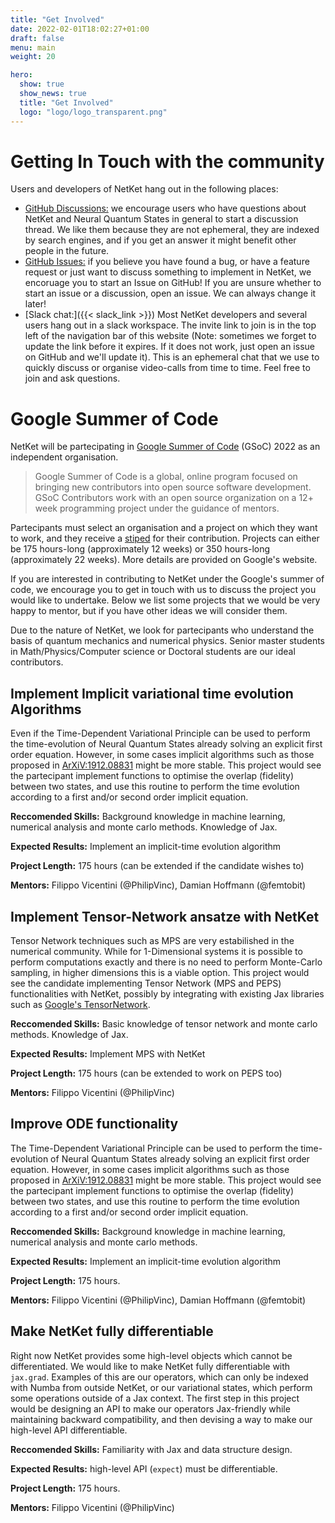 ```yaml
---
title: "Get Involved"
date: 2022-02-01T18:02:27+01:00
draft: false
menu: main
weight: 20

hero:
  show: true
  show_news: true
  title: "Get Involved"
  logo: "logo/logo_transparent.png"
---
```


# Getting In Touch with the community

Users and developers of NetKet hang out in the following places:

 - [GitHub Discussions:](https://github.com/netket/netket/discussions) we encourage users who have questions about NetKet and Neural Quantum States in general to start a discussion thread. We like them because they are not ephemeral, they are indexed by search engines, and if you get an answer it might benefit other people in the future.
 - [GitHub Issues:](https://github.com/netket/netket/pulls) if you believe you have found a bug, or have a feature request or just want to discuss something to implement in NetKet, we encoruage you to start an Issue on GitHub! If you are unsure whether to start an issue or a discussion, open an issue. We can always change it later!
 - [Slack chat:]({{< slack_link >}}) Most NetKet developers and several users hang out in a slack workspace. The invite link to join is in the top left of the navigation bar of this website (Note: sometimes we forget to update the link before it expires. If it does not work, just open an issue on GitHub and we'll update it). This is an ephemeral chat that we use to quickly discuss or organise video-calls from time to time. Feel free to join and ask questions. 



# Google Summer of Code

NetKet will be partecipating in [Google Summer of Code](https://summerofcode.withgoogle.com/) (GSoC) 2022 as an independent organisation.

> Google Summer of Code is a global, online program focused on bringing new contributors into open source software development.
> GSoC Contributors work with an open source organization on a 12+ week programming project under the guidance of mentors.

Partecipants must select an organisation and a project on which they want to work, and they receive a [stiped](https://developers.google.com/open-source/gsoc/help/student-stipends) for their contribution.
Projects can either be 175 hours-long (approximately 12 weeks) or 350 hours-long (approximately 22 weeks). 
More details are provided on Google's website.

If you are interested in contributing to NetKet under the Google's summer of code, we encourage you to get in touch with us to discuss the project you would like to undertake. 
Below we list some projects that we would be very happy to mentor, but if you have other ideas we will consider them.

Due to the nature of NetKet, we look for partecipants who understand the basis of quantum mechanics and numerical physics. 
Senior master students in Math/Physics/Computer science or Doctoral students are our ideal contributors.

## Implement Implicit variational time evolution Algorithms

Even if the Time-Dependent Variational Principle can be used to perform the time-evolution of Neural Quantum States already solving an explicit first order equation.
However, in some cases implicit algorithms such as those proposed in [ArXiV:1912.08831](https://arxiv.org/abs/1912.08831) might be more stable.
This project would see the partecipant implement functions to optimise the overlap (fidelity) between two states, and use this routine to perform the time evolution according to a first and/or second order implicit equation.


**Reccomended Skills:** Background knowledge in machine learning, numerical analysis and monte carlo methods. Knowledge of Jax.

**Expected Results:** Implement an implicit-time evolution algorithm

**Project Length:** 175 hours (can be extended if the candidate wishes to) 

**Mentors:** Filippo Vicentini (@PhilipVinc), Damian Hoffmann (@femtobit) 

## Implement Tensor-Network ansatze with NetKet

Tensor Network techniques such as MPS are very estabilished in the numerical community. 
While for 1-Dimensional systems it is possible to perform computations exactly and there is no need to perform Monte-Carlo sampling, in higher dimensions this is a viable option.
This project would see the candidate implementing Tensor Network (MPS and PEPS) functionalities with NetKet, possibly by integrating with existing Jax libraries such as [Google's TensorNetwork](https://github.com/google/TensorNetwork).

**Reccomended Skills:** Basic knowledge of tensor network and monte carlo methods. Knowledge of Jax.

**Expected Results:** Implement MPS with NetKet

**Project Length:** 175 hours (can be extended to work on PEPS too) 

**Mentors:** Filippo Vicentini (@PhilipVinc)

## Improve ODE functionality

The Time-Dependent Variational Principle can be used to perform the time-evolution of Neural Quantum States already solving an explicit first order equation.
However, in some cases implicit algorithms such as those proposed in [ArXiV:1912.08831](https://arxiv.org/abs/1912.08831) might be more stable.
This project would see the partecipant implement functions to optimise the overlap (fidelity) between two states, and use this routine to perform the time evolution according to a first and/or second order implicit equation.

**Reccomended Skills:** Background knowledge in machine learning, numerical analysis and monte carlo methods. 

**Expected Results:** Implement an implicit-time evolution algorithm

**Project Length:** 175 hours.  

**Mentors:** Filippo Vicentini (@PhilipVinc), Damian Hoffmann (@femtobit) 

## Make NetKet fully differentiable

Right now NetKet provides some high-level objects which cannot be differentiated. 
We would like to make NetKet fully differentiable with `jax.grad`. 
Examples of this are our operators, which can only be indexed with Numba from outside NetKet, or our variational states, which perform some operations outside of a Jax context.
The first step in this project would be designing an API to make our operators Jax-friendly while maintaining backward compatibility, and then devising a way to make our high-level API differentiable.

**Reccomended Skills:** Familiarity with Jax and data structure design. 

**Expected Results:** high-level API (`expect`) must be differentiable.

**Project Length:** 175 hours.  

**Mentors:** Filippo Vicentini (@PhilipVinc)
